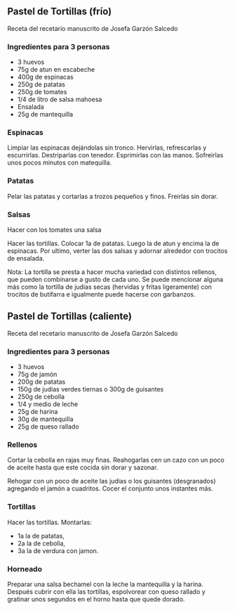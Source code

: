 ## Pastel de Tortillas (frío)

Receta del recetario manuscrito de Josefa Garzón Salcedo

### Ingredientes para 3 personas

- 3 huevos
- 75g de atun en escabeche
- 400g de espinacas
- 250g de patatas
- 250g de tomates
- 1/4 de litro de salsa mahoesa
- Ensalada
- 25g de mantequilla

### Espinacas

Limpiar las espinacas dejándolas sin tronco.
Hervirlas, refrescarlas y escurrirlas.
Destriparlas con tenedor.
Esprimirlas con las manos.
Sofreirlas unos pocos minutos con matequilla.

### Patatas

Pelar las patatas y cortarlas a trozos pequeños y finos.
Freirlas sin dorar.

### Salsas

Hacer con los tomates una salsa

Hacer las tortillas. Colocar 1a de patatas.
Luego la de atun y encima la de espinacas.
Por ultimo, verter las dos salsas y adornar alrededor con trocitos de ensalada.

Nota: La tortilla se presta a hacer mucha variedad con distintos rellenos, que pueden combinarse a gusto de cada uno.
Se puede mencionar alguna más como la tortilla de judias secas (hervidas y fritas ligeramente)
con trocitos de butifarra e igualmente puede hacerse con garbanzos.



## Pastel de Tortillas (caliente)

Receta del recetario manuscrito de Josefa Garzón Salcedo

### Ingredientes para 3 personas

- 3 huevos
- 75g de jamón
- 200g de patatas
- 150g de judias verdes tiernas o 300g de guisantes
- 250g de cebolla
- 1/4 y medio de leche
- 25g de harina
- 30g de mantequilla
- 25g de queso rallado

### Rellenos

Cortar la cebolla en rajas muy finas.
Reahogarlas cen un cazo con un poco de aceite hasta que este cocida sin dorar y sazonar.

Rehogar con un poco de aceite las judias o los guisantes (desgranados) agregando el jamón a cuadritos.
Cocer el conjunto unos instantes más.

### Tortillas

Hacer las tortillas. Montarlas:

- 1a la de patatas,
- 2a la de cebolla,
- 3a la de verdura con jamon.

### Horneado

Preparar una salsa bechamel con la leche la mantequilla y la harina.
Después cubrir con ella las tortillas, espolvorear con queso rallado y gratinar unos segundos en el horno hasta que quede dorado.


















